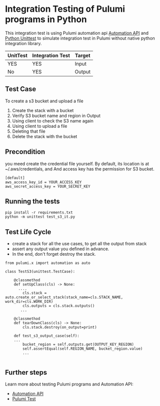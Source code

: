 
# Integration Testing of Pulumi programs in Python

This integration test is using Pulumi automation api [Automation API](https://www.pulumi.com/blog/automation-api/) and [Python Unittest](https://docs.python.org/3/library/unittest.html)  to simulate integration test in Pulumi without native python integration library. 

| UnitTest | Integration Test |Target|
|--|--|--|
| YES | YES|Input|
| No | YES|Output|

## Test Case
To create a s3 bucket and upload a file

 1. Create the stack with a bucket
 3. Verify S3 bucket name and region in Output
 4. Using client to check the S3 name again
 5. Using client to upload a file
 6. Deleting that file
 7. Delete the stack with the bucket


## Precondition

you meed create the credential file yourself. By default, its location is at ~/.aws/credentials, and And access key has the permission for S3 bucket.
```
[default]
aws_access_key_id = YOUR_ACCESS_KEY
aws_secret_access_key = YOUR_SECRET_KEY
```

##  Running the tests
```
pip install -r requirements.txt
python -m unittest test_s3_it.py
```

## Test Life Cycle
 - create a stack for all the use cases, to get all the output from stack
 - assert any output value you defined in advance.
 - In the end, don't forget destroy the stack. 
```
from pulumi.x import automation as auto

class TestS3(unittest.TestCase):  
  
    @classmethod  
    def setUpClass(cls) -> None:  
      ....
        cls.stack = auto.create_or_select_stack(stack_name=cls.STACK_NAME, work_dir=cls.WORK_DIR) 
        cls.outputs = cls.stack.outputs() 
       ...
          
    @classmethod  
    def tearDownClass(cls) -> None:  
        cls.stack.destroy(on_output=print)  
  
    def test_s3_output_case(self):  
    ...
        bucket_region = self.outputs.get(OUTPUT_KEY_REGION)  
        self.assertEqual(self.REGION_NAME, bucket_region.value)  
        ...
  
```
## Further steps  
  
Learn more about testing Pulumi programs and Automation API:

 - [Automation API](https://www.pulumi.com/blog/automation-api/) 
 - [Pulumi Test](https://www.pulumi.com/docs/guides/testing/)

